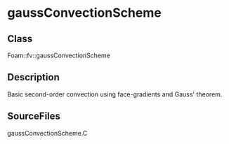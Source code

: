 # gaussConvectionScheme 
## Class
Foam::fv::gaussConvectionScheme

## Description
Basic second-order convection using face-gradients and Gauss' theorem.

## SourceFiles
gaussConvectionScheme.C

